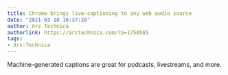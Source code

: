 ```yaml
---
title: Chrome brings live-captioning to any web audio source
date: "2021-03-18 16:37:20"
author: Ars Technica
authorlink: https://arstechnica.com/?p=1750565
tags:
- Ars-Technica
---
```

Machine-generated captions are great for podcasts, livestreams, and more. 